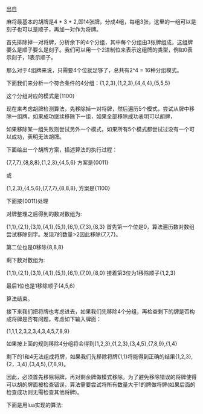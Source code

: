 [出自](https://zhuanlan.zhihu.com/p/32580231)



麻将最基本的胡牌是4 * 3 + 2,即14张牌，分成4组，每组3张，这里的一组可以是刻子也可以是顺子，再加一对作为将牌。

首先排除掉一对将牌，分析余下的4个分组，其中每个分组由3张牌组成，这组牌要么是顺子要么是刻子。我们可以用一个2进制位来表示这组牌的类型，例如0表示刻子，1表示顺子。

那么对于4组牌来说，只需要4个位就足够了，总共有2^4 = 16种分组模式。



下面我们来分析一个符合条件的4分组：{1,2,3},{1,2,3},{4,4,4},{5,5,5}

这个分组对应的模式是{1100}

现在来考虑胡牌检测算法，先移除掉一对将牌，然后遍历5个模式，尝试从牌中移除一组牌，如果成功继续移除下一组，如果全部移除成功表明可以胡牌，

如果移除某一组失败则尝试另外一个模式，如果所有5个模式都尝试过没有一个可以成功，表明无法胡牌。

下面给出一个胡牌方案，描述算法的执行过程：

{7,7,7},{8,8,8},{1,2,3},{4,5,6} 方案是{0011}

或 

{1,2,3},{4,5,6},{7,7,7},{8,8,8}, 方案是{1100}

下面按{0011}处理

对牌整理之后得到的数对数组为:

{1,1},{2,1},{3,1},{4,1},{5,1},{6,1},{7,3},{8,3}
首先第一个位是0，算法遍历数对数组尝试移除刻字。发现7的数量>2因此移除{7,7,7}。

第二位也是0移除{8,8,8}

剩下数对数组为:

{1,1},{2,1},{3,1},{4,1},{5,1},{6,1},{7,0},{8,0}
接着第3位为1移除顺子{1,2,3}

最后1位也是1移除顺子{4,5,6}

算法结束。



接下来我们把将牌也考虑进去，如果我们先移除4个分组，再检查剩下的牌是否构成将牌是否有问题，考虑如下输入牌面：



{1,1,1,2,3,2,3,4,3,4,5,7,8,9}



如果按上面的规则移除4分组将会得到{1,2,3},{1,2,3},{3,4,5},{7,8,9},{1,4}



剩下的1和4无法组成将牌，如果我们先移除将牌{1,1}将能得到正确的结果{1,2,3},{2，3,4},{3,4,5},{7,8,9}。

因此，必须首先移除将牌，再对剩余牌做模式移除。为了避免移除错误的将牌使得可以胡的牌面被检查错误，算法需要尝试将所有数量大于1的牌做将牌(如果后面的检查成功则无需检查其他将牌)。

下面是用lua实现的算法: